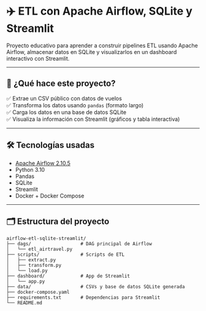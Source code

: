 # ✈️ ETL con Apache Airflow, SQLite y Streamlit

Proyecto educativo para aprender a construir pipelines ETL usando Apache Airflow, almacenar datos en SQLite y visualizarlos en un dashboard interactivo con Streamlit.

---

## 🧠 ¿Qué hace este proyecto?

✅ Extrae un CSV público con datos de vuelos  
✅ Transforma los datos usando `pandas` (formato largo)  
✅ Carga los datos en una base de datos SQLite  
✅ Visualiza la información con Streamlit (gráficos y tabla interactiva)  

---

## 🛠️ Tecnologías usadas

- [Apache Airflow 2.10.5](https://airflow.apache.org/)
- Python 3.10
- Pandas
- SQLite
- Streamlit
- Docker + Docker Compose

---

## 🗂️ Estructura del proyecto

```plaintext
airflow-etl-sqlite-streamlit/
├── dags/                  # DAG principal de Airflow
│   └── etl_airtravel.py
├── scripts/               # Scripts de ETL
│   ├── extract.py
│   ├── transform.py
│   └── load.py
├── dashboard/             # App de Streamlit
│   └── app.py
├── data/                  # CSVs y base de datos SQLite generada
├── docker-compose.yaml
├── requirements.txt       # Dependencias para Streamlit
└── README.md
